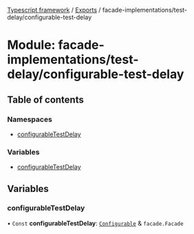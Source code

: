 [Typescript framework](../index.md) / [Exports](../modules.md) / facade-implementations/test-delay/configurable-test-delay

# Module: facade-implementations/test-delay/configurable-test-delay

## Table of contents

### Namespaces

- [configurableTestDelay](facade_implementations_test_delay_configurable_test_delay.configurableTestDelay.md)

### Variables

- [configurableTestDelay](facade_implementations_test_delay_configurable_test_delay.md#configurabletestdelay)

## Variables

### configurableTestDelay

• `Const` **configurableTestDelay**: [`Configurable`](../interfaces/facade_implementations_test_delay_configurable_test_delay.configurableTestDelay.Configurable.md) & `facade.Facade`
